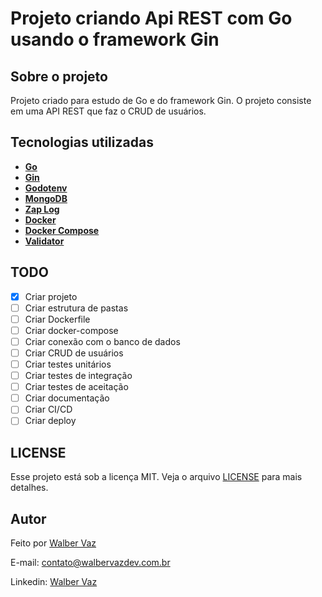 # Projeto criando Api REST com Go usando o framework Gin

## Sobre o projeto

Projeto criado para estudo de Go e do framework Gin. O projeto consiste em uma API REST que faz o CRUD de usuários.

## Tecnologias utilizadas

- **[Go](https://golang.org/)**
- **[Gin](https://gin-gonic.com/)**
- **[Godotenv](https://github.com/joho/godotenv)**
- **[MongoDB](https://www.mongodb.com/)**
- **[Zap Log](https://github.com/uber-go/zap)**
- **[Docker](https://www.docker.com/)**
- **[Docker Compose](https://docs.docker.com/compose/)**
- **[Validator](https://github.com/go-playground/validator)**

## TODO

- [x] Criar projeto
- [ ] Criar estrutura de pastas
- [ ] Criar Dockerfile
- [ ] Criar docker-compose
- [ ] Criar conexão com o banco de dados
- [ ] Criar CRUD de usuários
- [ ] Criar testes unitários
- [ ] Criar testes de integração
- [ ] Criar testes de aceitação
- [ ] Criar documentação
- [ ] Criar CI/CD
- [ ] Criar deploy

## LICENSE

Esse projeto está sob a licença MIT. Veja o arquivo [LICENSE](LICENSE) para mais detalhes.

## Autor

Feito por [Walber Vaz](https://walbervazdev.com.br/)

E-mail: <contato@walbervazdev.com.br>

Linkedin: [Walber Vaz](https://www.linkedin.com/in/walber-vaz/)
